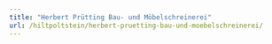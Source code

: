 ```yaml
---
title: "Herbert Prütting Bau- und Möbelschreinerei"
url: /hiltpoltstein/herbert-pruetting-bau-und-moebelschreinerei/
---
```

